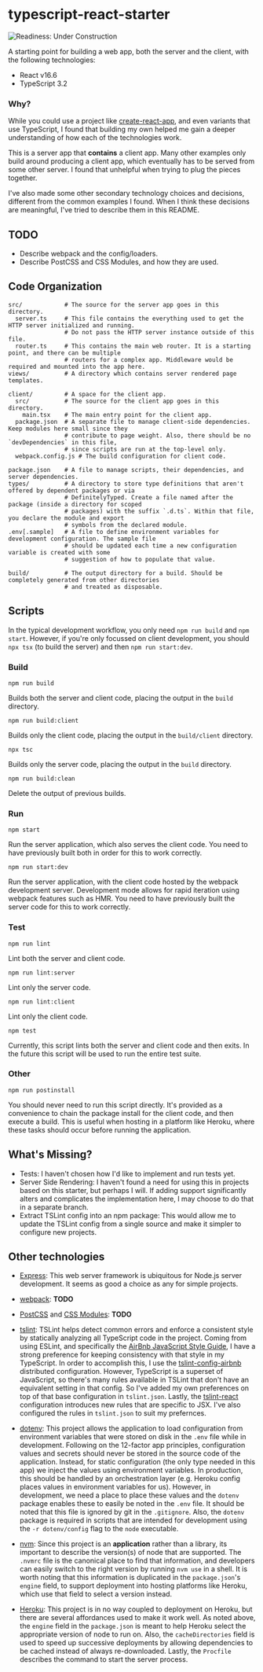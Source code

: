 # typescript-react-starter

![Readiness: Under Construction](https://img.shields.io/badge/readiness-under%20construction-orange.svg)

A starting point for building a web app, both the server and the client, with the following technologies:

*  React v16.6
*  TypeScript 3.2

### Why?

While you could use a project like [create-react-app](https://github.com/facebook/create-react-app), and even
variants that use TypeScript, I found that building my own helped me gain a deeper understanding of how each of the
technologies work.

This is a server app that __contains__ a client app. Many other examples only build around producing a client app, which eventually has to be served from some other server. I found that unhelpful when trying to plug the pieces together.

I've also made some other secondary technology choices and decisions, different from the common examples I found. When
I think these decisions are meaningful, I've tried to describe them in this README.

## TODO

*  Describe webpack and the config/loaders.
*  Describe PostCSS and CSS Modules, and how they are used.

## Code Organization

```
src/            # The source for the server app goes in this directory.
  server.ts     # This file contains the everything used to get the HTTP server initialized and running.
                # Do not pass the HTTP server instance outside of this file.
  router.ts     # This contains the main web router. It is a starting point, and there can be multiple
                # routers for a complex app. Middleware would be required and mounted into the app here.
views/          # A directory which contains server rendered page templates.

client/         # A space for the client app.
  src/          # The source for the client app goes in this directory.
    main.tsx    # The main entry point for the client app.
  package.json  # A separate file to manage client-side dependencies. Keep modules here small since they
                # contribute to page weight. Also, there should be no `devDependencies` in this file,
                # since scripts are run at the top-level only.
  webpack.config.js # The build configuration for client code.

package.json    # A file to manage scripts, their dependencies, and server dependencies.
types/          # A directory to store type definitions that aren't offered by dependent packages or via
                # DefinitelyTyped. Create a file named after the package (inside a directory for scoped
                # packages) with the suffix `.d.ts`. Within that file, you declare the module and export
                # symbols from the declared module.
.env[.sample]   # A file to define environment variables for development configuration. The sample file
                # should be updated each time a new configuration variable is created with some
                # suggestion of how to populate that value.

build/          # The output directory for a build. Should be completely generated from other directories
                # and treated as disposable.
```

## Scripts

In the typical development workflow, you only need `npm run build` and `npm start`. However, if you're only focussed on
client development, you should `npx tsx` (to build the server) and then `npm run start:dev`.

### Build

```
npm run build
```

Builds both the server and client code, placing the output in the `build` directory.

```
npm run build:client
```

Builds only the client code, placing the output in the `build/client` directory.

```
npx tsc
```

Builds only the server code, placing the output in the `build` directory.

```
npm run build:clean
```

Delete the output of previous builds.

### Run

```
npm start
```

Run the server application, which also serves the client code. You need to have previously built both in order for this
to work correctly.

```
npm run start:dev
```

Run the server application, with the client code hosted by the webpack development server. Development mode allows for
rapid iteration using webpack features such as HMR. You need to have previously built the server code for this to work
correctly.


### Test

```
npm run lint
```

Lint both the server and client code.

```
npm run lint:server
```

Lint only the server code.

```
npm run lint:client
```

Lint only the client code.

```
npm test
```

Currently, this script lints both the server and client code and then exits. In the future this script will be used to
run the entire test suite.

### Other

```
npm run postinstall
```

You should never need to run this script directly. It's provided as a convenience to chain the package install for the
client code, and then execute a build. This is useful when hosting in a platform like Heroku, where these tasks should
occur before running the application.

## What's Missing?

*  Tests: I haven't chosen how I'd like to implement and run tests yet.
*  Server Side Rendering: I haven't found a need for using this in projects based on this starter, but perhaps I will.
   If adding support significantly alters and complicates the implementation here, I may choose to do that in a separate
   branch.
*  Extract TSLint config into an npm package: This would allow me to update the TSLint config from a single source and
   make it simpler to configure new projects.

## Other technologies

*  [Express](https://expressjs.com): This web server framework is ubiquitous for Node.js server development. It seems as
   good a choice as any for simple projects.

*  [webpack](): **TODO**

*  [PostCSS]() and [CSS Modules](): **TODO**

*  [tslint](https://palantir.github.io/tslint/): TSLint helps detect common errors and enforce a consistent style by
   statically analyzing all TypeScript code in the project. Coming from using ESLint, and specifically the
   [AirBnb JavaScript Style Guide](https://github.com/airbnb/javascript), I have a strong preference for keeping
   consistency with that style in my TypeScript. In order to accomplish this, I use the
   [tslint-config-airbnb](https://github.com/progre/tslint-config-airbnb) distributed configuration. However,
   TypeScript is a superset of JavaScript, so there's many rules available in TSLint that don't have an equivalent
   setting in that config. So I've added my own preferences on top of that base configuration in `tslint.json`. Lastly,
   the [tslint-react](https://github.com/palantir/tslint-react) configuration introduces new rules that are specific to
   JSX. I've also configured the rules in `tslint.json` to suit my prefernces.

*  [dotenv](https://github.com/motdotla/dotenv): This project allows the application to load configuration from
   environment variables that were stored on disk in the `.env` file while in development. Following on the 12-factor
   app principles, configuration values and secrets should never be stored in the source code of the application.
   Instead, for static configuration (the only type needed in this app) we inject the values using environment
   variables. In production, this should be handled by an orchestration layer (e.g. Heroku config places values in
   environment variables for us). However, in development, we need a place to place these values and the `dotenv`
   package enables these to easily be noted in the `.env` file. It should be noted that this file is ignored by git in
   the `.gitignore`. Also, the `dotenv` package is required in scripts that are intended for development using the
   `-r dotenv/config` flag to the `node` executable.

*  [nvm](https://github.com/creationix/nvm): Since this project is an **application** rather than a library, its
   important to describe the version(s) of node that are supported. The `.nvmrc` file is the canonical place to find
   that information, and developers can easily switch to the right version by running `nvm use` in a shell. It is worth
   noting that this information is duplicated in the `package.json`'s `engine` field, to support deployment into hosting
   platforms like Heroku, which use that field to select a version instead.

*  [Heroku](https://www.heroku.com/): This project is in no way coupled to deployment on Heroku, but there are several
   affordances used to make it work well. As noted above, the `engine` field in the `package.json` is meant to help
   Heroku select the appropriate version of node to run on. Also, the `cacheDirectories` field is used to speed up
   successive deployments by allowing dependencies to be cached instead of always re-downloaded. Lastly, the `Procfile`
   describes the command to start the server process.
